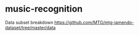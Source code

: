 # music-recognition

Data subset breakdown
https://github.com/MTG/mtg-jamendo-dataset/tree/master/data